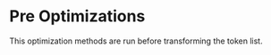 Pre Optimizations
=================================================
This optimization methods are run before transforming the token list.
